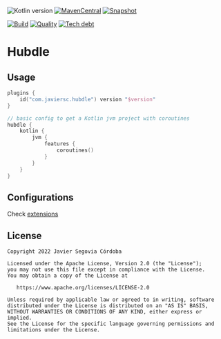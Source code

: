 ![Kotlin version](https://img.shields.io/badge/kotlin-1.6.21-blueviolet?logo=kotlin&logoColor=white)
[![MavenCentral](https://img.shields.io/maven-central/v/com.javiersc.gradle-plugins/versioning?label=MavenCentral)](https://repo1.maven.org/maven2/com/javiersc/gradle-plugins/versioning/)
[![Snapshot](https://img.shields.io/nexus/s/com.javiersc.gradle-plugins/versioning?server=https%3A%2F%2Foss.sonatype.org%2F&label=Snapshot)](https://oss.sonatype.org/content/repositories/snapshots/com/javiersc/gradle-plugins/versioning/)

[![Build](https://img.shields.io/github/workflow/status/JavierSegoviaCordoba/gradle-plugins/build-kotlin?label=Build&logo=GitHub)](https://github.com/JavierSegoviaCordoba/gradle-plugins/tree/main)
[![Quality](https://img.shields.io/sonar/quality_gate/com.javiersc.gradle-plugins:gradle-plugins?label=Quality&logo=SonarCloud&logoColor=white&server=https%3A%2F%2Fsonarcloud.io)](https://sonarcloud.io/dashboard?id=com.javiersc.gradle-plugins:gradle-plugins)
[![Tech debt](https://img.shields.io/sonar/tech_debt/com.javiersc.gradle-plugins:gradle-plugins?label=Tech%20debt&logo=SonarCloud&logoColor=white&server=https%3A%2F%2Fsonarcloud.io)](https://sonarcloud.io/dashboard?id=com.javiersc.gradle-plugins:gradle-plugins)

# Hubdle

## Usage

```kotlin
plugins {
    id("com.javiersc.hubdle") version "$version"
}

// basic config to get a Kotlin jvm project with coroutines
hubdle {
    kotlin {
        jvm {
            features {
                coroutines()
            }
        }
    }
}
```

## Configurations

Check [extensions](https://hubdle.javiersc.com/)

## License

```
Copyright 2022 Javier Segovia Córdoba

Licensed under the Apache License, Version 2.0 (the "License");
you may not use this file except in compliance with the License.
You may obtain a copy of the License at

   https://www.apache.org/licenses/LICENSE-2.0

Unless required by applicable law or agreed to in writing, software
distributed under the License is distributed on an "AS IS" BASIS,
WITHOUT WARRANTIES OR CONDITIONS OF ANY KIND, either express or implied.
See the License for the specific language governing permissions and
limitations under the License.
```

